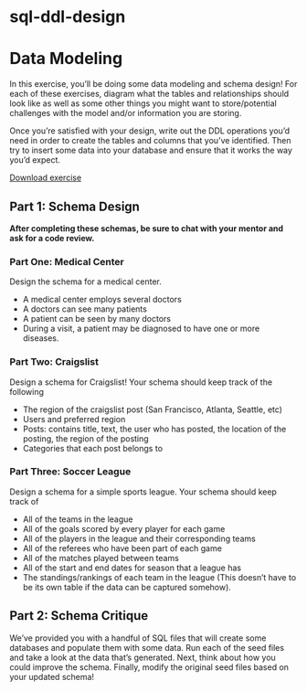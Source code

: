 # sql-ddl-design

# Data Modeling

In this exercise, you’ll be doing some data modeling and schema design! For each of these exercises, diagram what the tables and relationships should look like as well as some other things you might want to store/potential challenges with the model and/or information you are storing.

Once you’re satisfied with your design, write out the DDL operations you’d need in order to create the tables and columns that you’ve identified. Then try to insert some data into your database and ensure that it works the way you’d expect.

[Download exercise](https://curric.springboard.com/software-engineering-career-track/default/exercises/sql-ddl-design.zip)

## **Part 1: Schema Design**

**After completing these schemas, be sure to chat with your mentor and ask for a code review.**

### **Part One: Medical Center**

Design the schema for a medical center.

- A medical center employs several doctors
- A doctors can see many patients
- A patient can be seen by many doctors
- During a visit, a patient may be diagnosed to have one or more diseases.

### **Part Two: Craigslist**

Design a schema for Craigslist! Your schema should keep track of the following

- The region of the craigslist post (San Francisco, Atlanta, Seattle, etc)
- Users and preferred region
- Posts: contains title, text, the user who has posted, the location of the posting, the region of the posting
- Categories that each post belongs to

### **Part Three: Soccer League**

Design a schema for a simple sports league. Your schema should keep track of

- All of the teams in the league
- All of the goals scored by every player for each game
- All of the players in the league and their corresponding teams
- All of the referees who have been part of each game
- All of the matches played between teams
- All of the start and end dates for season that a league has
- The standings/rankings of each team in the league (This doesn’t have to be its own table if the data can be captured somehow).

## **Part 2: Schema Critique**

We’ve provided you with a handful of SQL files that will create some databases and populate them with some data. Run each of the seed files and take a look at the data that’s generated. Next, think about how you could improve the schema. Finally, modify the original seed files based on your updated schema!
